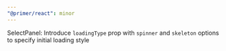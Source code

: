 ```yaml
---
"@primer/react": minor
---
```


SelectPanel: Introduce `loadingType` prop with `spinner` and `skeleton` options to specify initial loading style
